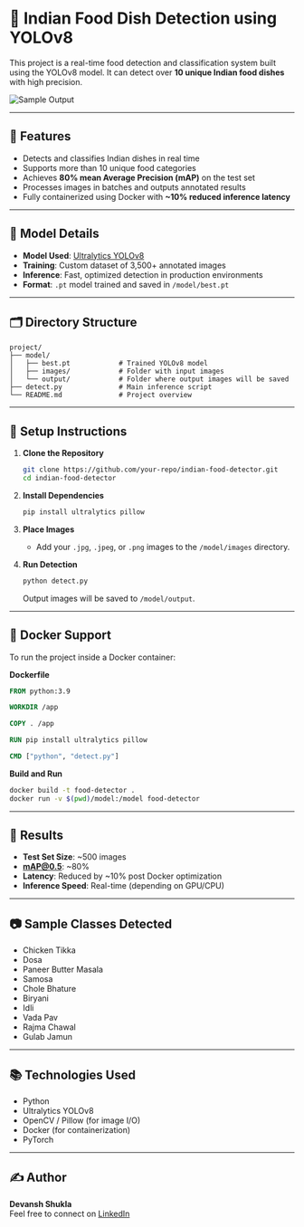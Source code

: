 
# 🍛 Indian Food Dish Detection using YOLOv8

This project is a real-time food detection and classification system built using the YOLOv8 model. It can detect over **10 unique Indian food dishes** with high precision.

![Sample Output](.D:\Devansh\ShunyaOS\Containerization\indian-food-recognition-v2\demo\output\output_image_15_1.jpg)

---

## 📌 Features

- Detects and classifies Indian dishes in real time
- Supports more than 10 unique food categories
- Achieves **80% mean Average Precision (mAP)** on the test set
- Processes images in batches and outputs annotated results
- Fully containerized using Docker with **~10% reduced inference latency**

---

## 🧠 Model Details

- **Model Used**: [Ultralytics YOLOv8](https://github.com/ultralytics/ultralytics)
- **Training**: Custom dataset of 3,500+ annotated images
- **Inference**: Fast, optimized detection in production environments
- **Format**: `.pt` model trained and saved in `/model/best.pt`

---

## 🗂 Directory Structure

```
project/
├── model/
│   ├── best.pt            # Trained YOLOv8 model
│   ├── images/            # Folder with input images
│   └── output/            # Folder where output images will be saved
├── detect.py              # Main inference script
└── README.md              # Project overview
```

---

## 🔧 Setup Instructions

1. **Clone the Repository**
   ```bash
   git clone https://github.com/your-repo/indian-food-detector.git
   cd indian-food-detector
   ```

2. **Install Dependencies**
   ```bash
   pip install ultralytics pillow
   ```

3. **Place Images**
   - Add your `.jpg`, `.jpeg`, or `.png` images to the `/model/images` directory.

4. **Run Detection**
   ```bash
   python detect.py
   ```

   Output images will be saved to `/model/output`.

---

## 🐳 Docker Support

To run the project inside a Docker container:

**Dockerfile**
```dockerfile
FROM python:3.9

WORKDIR /app

COPY . /app

RUN pip install ultralytics pillow

CMD ["python", "detect.py"]
```

**Build and Run**
```bash
docker build -t food-detector .
docker run -v $(pwd)/model:/model food-detector
```

---

## 🧪 Results

- **Test Set Size**: ~500 images
- **mAP@0.5**: ~80%
- **Latency**: Reduced by ~10% post Docker optimization
- **Inference Speed**: Real-time (depending on GPU/CPU)

---

## 📷 Sample Classes Detected

- Chicken Tikka
- Dosa
- Paneer Butter Masala
- Samosa
- Chole Bhature
- Biryani
- Idli
- Vada Pav
- Rajma Chawal
- Gulab Jamun

---

## 📚 Technologies Used

- Python
- Ultralytics YOLOv8
- OpenCV / Pillow (for image I/O)
- Docker (for containerization)
- PyTorch

---

## ✍️ Author

**Devansh Shukla**  
Feel free to connect on [LinkedIn](https://www.linkedin.com/in/devansh-shukla-098b06230/)
